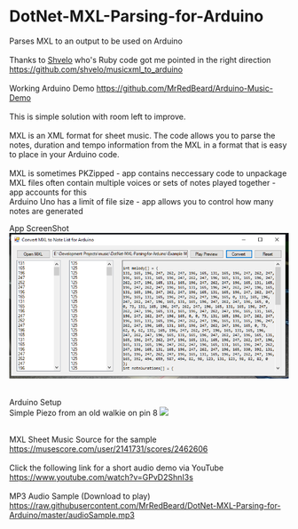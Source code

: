# DotNet-MXL-Parsing-for-Arduino
Parses MXL to an output to be used on Arduino
<br /><br />
Thanks to <a href="https://github.com/shvelo">Shvelo</a> who's Ruby code got me pointed in the right direction https://github.com/shvelo/musicxml_to_arduino
<br /><br />
Working Arduino Demo <a href="https://github.com/MrRedBeard/Arduino-Music-Demo">https://github.com/MrRedBeard/Arduino-Music-Demo</a>
<br /><br />
This is simple solution with room left to improve. 
<br /><br />
MXL is an XML format for sheet music. The code allows you to parse the notes, duration and tempo information from the MXL in a format that is easy to place in your Arduino code.
<br /><br />
MXL is sometimes PKZipped - app contains neccessary code to unpackage<br />
MXL files often contain multiple voices or sets of notes played together - app accounts for this<br />
Arduino Uno has a limit of file size - app allows you to control how many notes are generated<br />

App ScreenShot<br />
<img src="https://raw.githubusercontent.com/MrRedBeard/DotNet-MXL-Parsing-for-Arduino/master/ScreenShot.PNG" /><br /><br />

Arduino Setup<br />
Simple Piezo from an old walkie on pin 8
<img src="https://raw.githubusercontent.com/MrRedBeard/DotNet-MXL-Parsing-for-Arduino/master/ArduinoSetup.jpg" /><br /><br />

MXL Sheet Music Source for the sample<br />
https://musescore.com/user/2141731/scores/2462606<br />
<br />
Click the following link for a short audio demo via YouTube<br />
https://www.youtube.com/watch?v=GPvD2ShnI3s<br />
<br />
MP3 Audio Sample (Download to play) <br />
https://raw.githubusercontent.com/MrRedBeard/DotNet-MXL-Parsing-for-Arduino/master/audioSample.mp3
